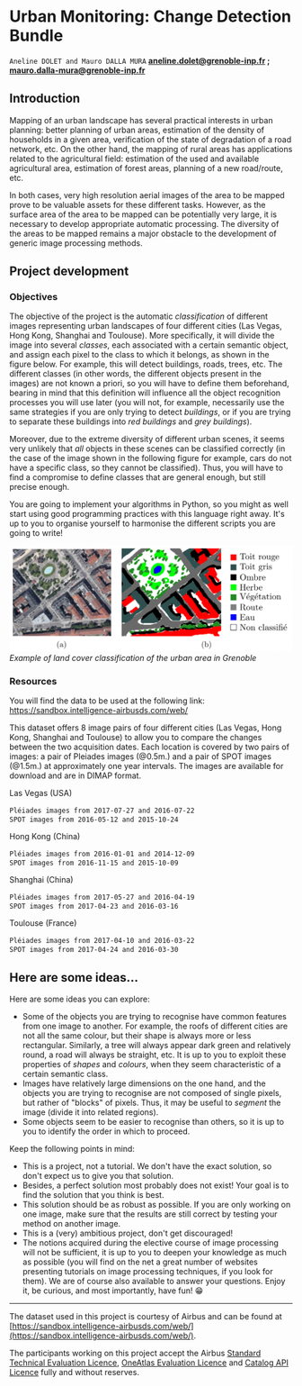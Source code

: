 # Urban Monitoring: Change Detection Bundle

`Aneline DOLET and Mauro DALLA MURA`
**aneline.dolet@grenoble-inp.fr ; mauro.dalla-mura@grenoble-inp.fr**

## Introduction

Mapping of an urban landscape has several practical interests in urban planning: better planning of urban areas, estimation of the density of households in a given area, verification of the state of degradation of a road network, etc. On the other hand, the mapping of rural areas has applications related to the agricultural field: estimation of the used and available agricultural area, estimation of forest areas, planning of a new road/route, etc.

In both cases, very high resolution aerial images of the area to be mapped prove to be valuable assets for these different tasks. However, as the surface area of the area to be mapped can be potentially very large, it is necessary to develop appropriate automatic processing. The diversity of the areas to be mapped remains a major obstacle to the development of generic image processing methods.

## Project development

### Objectives

The objective of the project is the automatic *classification* of different images representing urban landscapes of four different cities (Las Vegas, Hong Kong, Shanghai and Toulouse). More specifically, it will divide the image into several *classes*, each associated with a certain semantic object, and assign each pixel to the class to which it belongs, as shown in the figure below. For example, this will detect buildings, roads, trees, etc. The different classes (in other words, the different objects present in the images) are not known a priori, so you will have to define them beforehand, bearing in mind that this definition will influence all the object recognition processes you will use later (you will not, for example, necessarily use the same strategies if you are only trying to detect *buildings*, or if you are trying to separate these buildings into *red buildings* and *grey buildings*).

Moreover, due to the extreme diversity of different urban scenes, it seems very unlikely that *all* objects in these scenes can be classified correctly (in the case of the image shown in the following figure for example, cars do not have a specific class, so they cannot be classified). Thus, you will have to find a compromise to define classes that are general enough, but still precise enough.

You are going to implement your algorithms in Python, so you might as well start using good programming practices with this language right away. It's up to you to organise yourself to harmonise the different scripts you are going to write!

![urban](../docs/figs/Grenoble_classif.png)*Example of land cover
classification of the urban area in Grenoble*

### Resources

You will find the data to be used at the following link: <https://sandbox.intelligence-airbusds.com/web/>

This dataset offers 8 image pairs of four different cities (Las Vegas, Hong Kong, Shanghai and Toulouse) to allow you to compare the changes between the two acquisition dates. Each location is covered by two pairs of images: a pair of Pleiades images (@0.5m.) and a pair of SPOT images (@1.5m.) at approximately one year intervals. The images are available for download and are in DIMAP format.

Las Vegas (USA)

    Pléiades images from 2017-07-27 and 2016-07-22
    SPOT images from 2016-05-12 and 2015-10-24

Hong Kong (China)

    Pléiades images from 2016-01-01 and 2014-12-09
    SPOT images from 2016-11-15 and 2015-10-09

Shanghai (China)

    Pléiades images from 2017-05-27 and 2016-04-19
    SPOT images from 2017-04-23 and 2016-03-16

Toulouse (France)

    Pléiades images from 2017-04-10 and 2016-03-22
    SPOT images from 2017-04-24 and 2016-03-30


## Here are some ideas...

Here are some ideas you can explore:
- Some of the objects you are trying to recognise have common features from one image to another. For example, the roofs of different cities are not all the same colour, but their shape is always more or less rectangular. Similarly, a tree will always appear dark green and relatively round, a road will always be straight, etc. It is up to you to exploit these properties of *shapes* and *colours*, when they seem characteristic of a certain semantic class.
- Images have relatively large dimensions on the one hand, and the objects you are trying to recognise are not composed of single pixels, but rather of "blocks" of pixels. Thus, it may be useful to *segment* the image (divide it into related regions).
- Some objects seem to be easier to recognise than others, so it is up to you to identify the order in which to proceed.

Keep the following points in mind:
- This is a project, not a tutorial. We don't have the exact solution, so don't expect us to give you that solution.
- Besides, a perfect solution most probably does not exist! Your goal is to find the solution that you think is best.
- This solution should be as robust as possible. If you are only working on one image, make sure that the results are still correct by testing your method on another image.
- This is a (very) ambitious project, don't get discouraged!
- The notions acquired during the elective course of image processing will not be sufficient, it is up to you to deepen your knowledge as much as possible (you will find on the net a great number of websites presenting tutorials on image processing techniques, if you look for them). We are of course also available to answer your questions. Enjoy it, be curious, and most importantly, have fun! 😁


---
The dataset used in this project is courtesy of Airbus and can be found
at [https://sandbox.intelligence-airbusds.com/web/](https://sandbox.intelligence-airbusds.com/web/).

The participants working on this project accept the Airbus
[Standard Technical Evaluation
Licence](https://sandbox.intelligence-airbusds.com/web/assets/files/Technical-Evaluation-Licence-December2014.pdf),
[OneAtlas Evaluation Licence](https://sandbox.intelligence-airbusds.com/web/assets/files/Technical-Evaluation-Licence-OneAtlas-20160929.pdf)
and [Catalog API Licence](https://sandbox.intelligence-airbusds.com/web/assets/files/Terms_and_Conditions_for_Airbus_DS_Catalog_API_Service_2015.pdf)
fully and without reserves.
